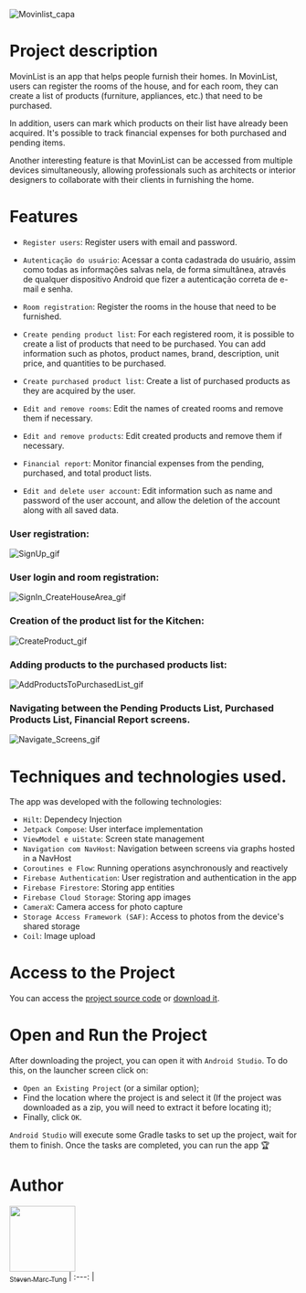 ![Movinlist_capa](https://github.com/user-attachments/assets/063e5b5a-1c58-4688-9410-4ee068501813)

<h1>Project description</h1>

MovinList is an app that helps people furnish their homes. In MovinList, users can register the rooms of the house, and for each room, they can create a list of products (furniture, appliances, etc.) 
that need to be purchased.

In addition, users can mark which products on their list have already been acquired. It's possible to track financial expenses for both purchased and pending items.

Another interesting feature is that MovinList can be accessed from multiple devices simultaneously, allowing professionals such as architects or interior designers to collaborate with their clients in furnishing the home.


<h1>Features</h1>

- `Register users`: Register users with email and password.
  
- `Autenticação do usuário`: Acessar a conta cadastrada do usuário, assim como todas as informações salvas nela, de forma simultânea, através de qualquer dispositivo Android que fizer a autenticação correta de e-mail e senha.
  
- `Room registration`: Register the rooms in the house that need to be furnished.

- `Create pending product list`: For each registered room, it is possible to create a list of products that need to be purchased. You can add information such as photos, product names, brand, description, unit price, and quantities to be purchased.

- `Create purchased product list`: Create a list of purchased products as they are acquired by the user.

- `Edit and remove rooms`: Edit the names of created rooms and remove them if necessary.

- `Edit and remove products`: Edit created products and remove them if necessary.

- `Financial report`: Monitor financial expenses from the pending, purchased, and total product lists.

- `Edit and delete user account`: Edit information such as name and password of the user account, and allow the deletion of the account along with all saved data.

<h3>User registration:</h3>

![SignUp_gif](https://github.com/user-attachments/assets/f7df1e04-7c08-47c2-b0fa-f37502b22813)

<h3>User login and room registration:</h3>

![SignIn_CreateHouseArea_gif](https://github.com/user-attachments/assets/85d3dbca-4bde-495f-bd56-ba911c211c04)

<h3>Creation of the product list for the Kitchen:</h3>

![CreateProduct_gif](https://github.com/user-attachments/assets/dbb1480e-c7e4-42c0-99dd-d951fd896189)

<h3>Adding products to the purchased products list:</h3>

![AddProductsToPurchasedList_gif](https://github.com/user-attachments/assets/901e3ba2-e5af-40b0-88dc-fa6fe0709b65)

<h3>Navigating between the Pending Products List, Purchased Products List, Financial Report screens.</h3>

![Navigate_Screens_gif](https://github.com/user-attachments/assets/ba5b5c0d-9754-47d5-8b52-690b89ec2e0c)


<h1>Techniques and technologies used.</h1>

The app was developed with the following technologies:

- `Hilt`: Dependecy Injection
- `Jetpack Compose`: User interface implementation
- `ViewModel e uiState`: Screen state management
- `Navigation com NavHost`:  Navigation between screens via graphs hosted in a NavHost
- `Coroutines e Flow`:  Running operations asynchronously and reactively
- `Firebase Authentication`: User registration and authentication in the app
- `Firebase Firestore`:  Storing app entities
- `Firebase Cloud Storage`: Storing app images
- `CameraX`: Camera access for photo capture
- `Storage Access Framework (SAF)`: Access to photos from the device's shared storage
- `Coil`: Image upload
       
<h1>Access to the Project</h1>

You can access the [project source code](https://github.com/StevenMTung/movinlist) or [download it](https://github.com/StevenMTung/movinlist/archive/refs/heads/main.zip).

<h1>Open and Run the Project</h1> 

After downloading the project, you can open it with `Android Studio`. To do this, on the launcher screen click on:

- `Open an Existing Project` (or a similar option);
- Find the location where the project is and select it (If the project was downloaded as a zip, you will need to extract it before locating it);
- Finally, click `OK`.

`Android Studio` will execute some Gradle tasks to set up the project, wait for them to finish. Once the tasks are completed, you can run the app 🏆 

<h1>Author</h1>

 [<img loading="lazy" src="https://avatars.githubusercontent.com/u/134224337?v=4" width=115><br><sub>Steven Marc Tung</sub>](https://github.com/StevenMTung)
| :---: | 
